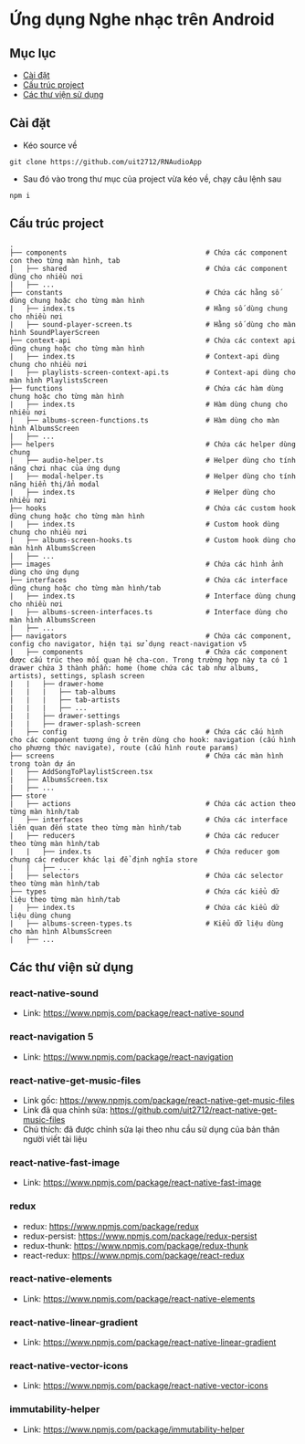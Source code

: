 # Ứng dụng Nghe nhạc trên Android
## Mục lục
- [Cài đặt](#cài-đặt)
- [Cấu trúc project](#cấu-trúc-project)
- [Các thư viện sử dụng](#các-thư-viện-sử-dụng)
## Cài đặt
- Kéo source về
```
git clone https://github.com/uit2712/RNAudioApp
```
- Sau đó vào trong thư mục của project vừa kéo về, chạy câu lệnh sau
```
npm i
```
## Cấu trúc project
    .
    ├── components                                  # Chứa các component con theo từng màn hình, tab
    │   ├── shared                                  # Chứa các component dùng cho nhiều nơi   
    |   ├── ...                                     
    ├── constants                                   # Chứa các hằng số dùng chung hoặc cho từng màn hình
    |   ├── index.ts                                # Hằng số dùng chung cho nhiều nơi
    |   ├── sound-player-screen.ts                  # Hằng số dùng cho màn hình SoundPlayerScreen
    ├── context-api                                 # Chứa các context api dùng chung hoặc cho từng màn hình
    |   ├── index.ts                                # Context-api dùng chung cho nhiều nơi
    |   ├── playlists-screen-context-api.ts         # Context-api dùng cho màn hình PlaylistsScreen
    ├── functions                                   # Chứa các hàm dùng chung hoặc cho từng màn hình
    |   ├── index.ts                                # Hàm dùng chung cho nhiều nơi
    |   ├── albums-screen-functions.ts              # Hàm dùng cho màn hình AlbumsScreen
    |   ├── ...                                     
    ├── helpers                                     # Chứa các helper dùng chung
    |   ├── audio-helper.ts                         # Helper dùng cho tính năng chơi nhạc của ứng dụng
    |   ├── modal-helper.ts                         # Helper dùng cho tính năng hiển thị/ẩn modal
    |   ├── index.ts                                # Helper dùng cho nhiều nơi
    ├── hooks                                       # Chứa các custom hook dùng chung hoặc cho từng màn hình
    |   ├── index.ts                                # Custom hook dùng chung cho nhiều nơi
    |   ├── albums-screen-hooks.ts                  # Custom hook dùng cho màn hình AlbumsScreen
    |   ├── ...                                     
    ├── images                                      # Chứa các hình ảnh dùng cho ứng dụng
    ├── interfaces                                  # Chứa các interface dùng chung hoặc cho từng màn hình/tab
    |   ├── index.ts                                # Interface dùng chung cho nhiều nơi
    |   ├── albums-screen-interfaces.ts             # Interface dùng cho màn hình AlbumsScreen
    |   ├── ...                                                            
    ├── navigators                                  # Chứa các component, config cho navigator, hiện tại sử dụng react-navigation v5
    |   ├── components                              # Chứa các component được cấu trúc theo mối quan hệ cha-con. Trong trường hợp này ta có 1 drawer chứa 3 thành phần: home (home chứa các tab như albums, artists), settings, splash screen
    |   |   ├── drawer-home
    |   |   |   ├── tab-albums
    |   |   |   ├── tab-artists
    |   |   |   ├── ...
    |   |   ├── drawer-settings
    |   |   ├── drawer-splash-screen
    |   ├── config                                  # Chứa các cấu hình cho các component tương ứng ở trên dùng cho hook: navigation (cấu hình cho phương thức navigate), route (cấu hình route params) 
    ├── screens                                     # Chứa các màn hình trong toàn dự án
    |   ├── AddSongToPlaylistScreen.tsx             
    |   ├── AlbumsScreen.tsx             
    |   ├── ...
    ├── store
    |   ├── actions                                 # Chứa các action theo từng màn hình/tab
    |   ├── interfaces                              # Chứa các interface liên quan đến state theo từng màn hình/tab
    |   ├── reducers                                # Chứa các reducer theo từng màn hình/tab
    |   |   ├── index.ts                            # Chứa reducer gom chung các reducer khác lại để định nghĩa store
    |   |   ├── ...                                 
    |   ├── selectors                               # Chứa các selector theo từng màn hình/tab
    ├── types                                       # Chứa các kiểu dữ liệu theo từng màn hình/tab
    |   ├── index.ts                                # Chứa các kiểu dữ liệu dùng chung
    |   ├── albums-screen-types.ts                  # Kiểu dữ liệu dùng cho màn hình AlbumsScreen
    |   ├── ...
## Các thư viện sử dụng
### react-native-sound
- Link: https://www.npmjs.com/package/react-native-sound
### react-navigation 5
- Link: https://www.npmjs.com/package/react-navigation
### react-native-get-music-files
- Link gốc: https://www.npmjs.com/package/react-native-get-music-files
- Link đã qua chỉnh sửa: https://github.com/uit2712/react-native-get-music-files
- Chú thích: đã được chỉnh sửa lại theo nhu cầu sử dụng của bản thân người viết tài liệu
### react-native-fast-image
- Link: https://www.npmjs.com/package/react-native-fast-image
### redux
- redux: https://www.npmjs.com/package/redux
- redux-persist: https://www.npmjs.com/package/redux-persist
- redux-thunk: https://www.npmjs.com/package/redux-thunk
- react-redux: https://www.npmjs.com/package/react-redux
### react-native-elements
- Link: https://www.npmjs.com/package/react-native-elements
### react-native-linear-gradient
- Link: https://www.npmjs.com/package/react-native-linear-gradient
### react-native-vector-icons
- Link: https://www.npmjs.com/package/react-native-vector-icons
### immutability-helper
- Link: https://www.npmjs.com/package/immutability-helper
